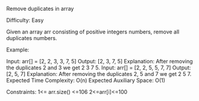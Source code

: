 Remove duplicates in array

Difficulty: Easy

Given an array arr consisting of positive integers numbers, remove all duplicates numbers.

Example:

Input: arr[] = [2, 2, 3, 3, 7, 5] 
Output: [2, 3, 7, 5]
Explanation: After removing the duplicates 2 and 3 we get 2 3 7 5.
Input: arr[] = [2, 2, 5, 5, 7, 7] 
Output: [2, 5, 7]
Explanation: After removing the duplicates 2, 5 and 7 we get 2 5 7.
Expected Time Complexity: O(n)
Expected Auxiliary Space: O(1)

Constraints:
1<= arr.size() <=106
2<=arr[i]<=100